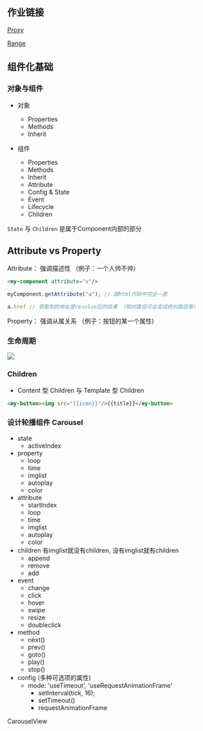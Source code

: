 ## 作业链接

[Proxy](https://github.com/swpuhu/Frontend-01-Template/blob/master/week13/proxy.html)

[Range](https://github.com/swpuhu/Frontend-01-Template/blob/master/week13/dragable.html)

## 组件化基础

### 对象与组件

- 对象
    - Properties
    - Methods
    - Inherit

- 组件
    - Properties
    - Methods
    - Inherit
    - Attribute
    - Config & State
    - Event
    - Lifecycle
    - Children

`State` 与 `Children` 是属于Component内部的部分

## Attribute vs Property

Attribute： 强调描述性
（例子：一个人帅不帅）

```html
<my-component attribute="v"/>
```

```js
myComponent.getAttribute("a"); // 跟html代码中完全一直

a.href // 获取到的地址是resolve后的结果 （相对路径可会变成绝对路径等）
```
Property： 强调从属关系
（例子：按钮的某一个属性)

### 生命周期

![](https://s1.ax1x.com/2020/07/08/UZhqvn.png)

### Children

- Content 型 Children 与 Template 型 Children

```html
<my-button><img src="{{icon}}"/>{{title}}</my-button>
```

### 设计轮播组件 Carousel

- state
    - activeIndex
- property
    - loop
    - time
    - imglist
    - autoplay
    - color
- attribute
    - startIndex
    - loop
    - time
    - imglist
    - autoplay
    - color
- children
    有imglist就没有children, 没有imglist就有children
    - append
    - remove
    - add
- event
    - change
    - click
    - hover
    - swipe
    - resize
    - doubleclick
- method
    - next()
    - prev()
    - goto()
    - play()
    - stop()
- config (多种可选项的属性)
    - mode: 'useTimeout', 'useRequestAnimationFrame'
        - setInterval(tick, 16);
        - setTimeout()
        - requestAnimationFrame

CarouselView